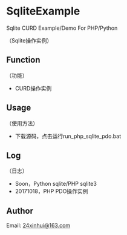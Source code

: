 # SqliteExample

Sqlite CURD Example/Demo For PHP/Python

（Sqlite操作实例）


## Function

（功能）
- CURD操作实例


## Usage

（使用方法）
- 下载源码，点击运行run_php_sqlite_pdo.bat


## Log

（日志）
- Soon，Python sqlite/PHP sqlite3
- 20171018，PHP PDO操作实例


## Author

Email: 24xinhui@163.com